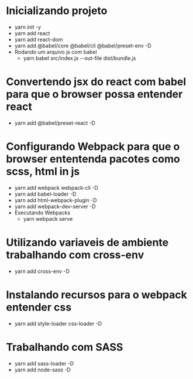 # Inicializando projeto
- yarn init -y
- yarn add react
- yarn add react-dom
- yarn add @babel/core @babel/cli @babel/preset-env -D
- Rodando um arquivo js com babel
  - yarn babel src/index.js --out-file dist/bundle.js

# Convertendo jsx do react com babel para que o browser possa entender react
- yarn add @babel/preset-react -D

# Configurando Webpack para que o browser ententenda pacotes como scss, html in js
- yarn add webpack webpack-cli -D
- yarn add babel-loader -D
- yarn add html-webpack-plugin -D
- yarn add webpack-dev-server -D
- Executando Webpacks
  - yarn webpack serve

# Utilizando variaveis de ambiente trabalhando com cross-env
- yarn add cross-env -D

# Instalando recursos para o webpack entender css
- yarn add style-loader css-loader -D

# Trabalhando com SASS
- yarn add sass-loader -D
- yarn add node-sass -D